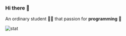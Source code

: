 ### Hi there 👋

An ordinary student :man_student: that passion for **programming** :revolving_hearts:

![stat](https://github-readme-stats.vercel.app/api?username=woo1127&show_icons=true&count_private=true&bg_color=30,e96443,904e95&title_color=c792ea&text_color=7fdbca&icon_color=ffeb95&hide=stars)
